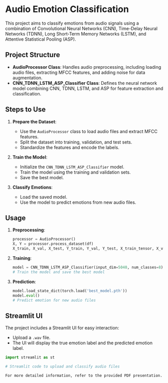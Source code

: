 # Audio Emotion Classification

This project aims to classify emotions from audio signals using a combination of Convolutional Neural Networks (CNN), Time-Delay Neural Networks (TDNN), Long Short-Term Memory Networks (LSTM), and Attentive Statistical Pooling (ASP).

## Project Structure

- **AudioProcessor Class**: Handles audio preprocessing, including loading audio files, extracting MFCC features, and adding noise for data augmentation.
- **CNN_TDNN_LSTM_ASP_Classifier Class**: Defines the neural network model combining CNN, TDNN, LSTM, and ASP for feature extraction and classification.

## Steps to Use

1. **Prepare the Dataset**:
    - Use the `AudioProcessor` class to load audio files and extract MFCC features.
    - Split the dataset into training, validation, and test sets.
    - Standardize the features and encode the labels.

2. **Train the Model**:
    - Initialize the `CNN_TDNN_LSTM_ASP_Classifier` model.
    - Train the model using the training and validation sets.
    - Save the best model.

3. **Classify Emotions**:
    - Load the saved model.
    - Use the model to predict emotions from new audio files.

## Usage

1. **Preprocessing**:
    ```python
    processor = AudioProcessor()
    X, Y = processor.process_dataset(df)
    X_train, X_val, X_test, Y_train, Y_val, Y_test, X_train_tensor, X_val_tensor, X_test_tensor, Y_train_tensor, Y_val_tensor, Y_test_tensor = prepare_dataset(X, Y)
    ```

2. **Training**:
    ```python
    model = CNN_TDNN_LSTM_ASP_Classifier(input_dim=5040, num_classes=8)
    # Train the model and save the best model
    ```

3. **Prediction**:
    ```python
    model.load_state_dict(torch.load('best_model.pth'))
    model.eval()
    # Predict emotion for new audio files
    ```

## Streamlit UI

The project includes a Streamlit UI for easy interaction:

- Upload a `.wav` file.
- The UI will display the true emotion label and the predicted emotion label.

```python
import streamlit as st

# Streamlit code to upload and classify audio files

For more detailed information, refer to the provided PDF presentation.
